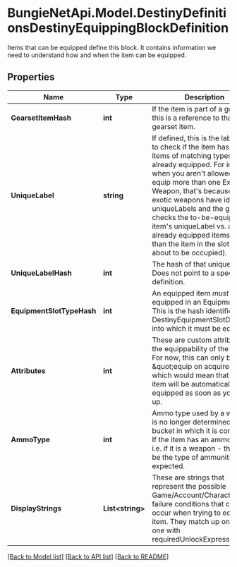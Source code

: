 # BungieNetApi.Model.DestinyDefinitionsDestinyEquippingBlockDefinition
Items that can be equipped define this block. It contains information we need to understand how and when the item can be equipped.
## Properties

Name | Type | Description | Notes
------------ | ------------- | ------------- | -------------
**GearsetItemHash** | **int** | If the item is part of a gearset, this is a reference to that gearset item. | [optional] 
**UniqueLabel** | **string** | If defined, this is the label used to check if the item has other items of matching types already equipped.   For instance, when you aren&#39;t allowed to equip more than one Exotic Weapon, that&#39;s because all exotic weapons have identical uniqueLabels and the game checks the to-be-equipped item&#39;s uniqueLabel vs. all other already equipped items (other than the item in the slot that&#39;s about to be occupied). | [optional] 
**UniqueLabelHash** | **int** | The hash of that unique label. Does not point to a specific definition. | [optional] 
**EquipmentSlotTypeHash** | **int** | An equipped item *must* be equipped in an Equipment Slot. This is the hash identifier of the DestinyEquipmentSlotDefinition into which it must be equipped. | [optional] 
**Attributes** | **int** | These are custom attributes on the equippability of the item.  For now, this can only be \&quot;equip on acquire\&quot;, which would mean that the item will be automatically equipped as soon as you pick it up. | [optional] 
**AmmoType** | **int** | Ammo type used by a weapon is no longer determined by the bucket in which it is contained. If the item has an ammo type - i.e. if it is a weapon - this will be the type of ammunition expected. | [optional] 
**DisplayStrings** | **List&lt;string&gt;** | These are strings that represent the possible Game/Account/Character state failure conditions that can occur when trying to equip the item. They match up one-to-one with requiredUnlockExpressions. | [optional] 

[[Back to Model list]](../README.md#documentation-for-models) [[Back to API list]](../README.md#documentation-for-api-endpoints) [[Back to README]](../README.md)

